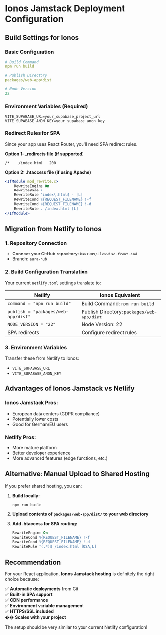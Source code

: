 # Ionos Jamstack Deployment Configuration

## Build Settings for Ionos

### Basic Configuration
```yaml
# Build Command
npm run build

# Publish Directory
packages/web-app/dist

# Node Version
22
```

### Environment Variables (Required)
```
VITE_SUPABASE_URL=your_supabase_project_url
VITE_SUPABASE_ANON_KEY=your_supabase_anon_key
```

### Redirect Rules for SPA
Since your app uses React Router, you'll need SPA redirect rules.

**Option 1: _redirects file (if supported)**
```
/*    /index.html   200
```

**Option 2: .htaccess file (if using Apache)**
```apache
<IfModule mod_rewrite.c>
    RewriteEngine On
    RewriteBase /
    RewriteRule ^index\.html$ - [L]
    RewriteCond %{REQUEST_FILENAME} !-f
    RewriteCond %{REQUEST_FILENAME} !-d
    RewriteRule . /index.html [L]
</IfModule>
```

## Migration from Netlify to Ionos

### 1. Repository Connection
- Connect your GitHub repository: `bux1989/Flexwise-front-end`
- Branch: `aura-hub`

### 2. Build Configuration Translation
Your current `netlify.toml` settings translate to:

| Netlify | Ionos Equivalent |
|---------|------------------|
| `command = "npm run build"` | Build Command: `npm run build` |
| `publish = "packages/web-app/dist"` | Publish Directory: `packages/web-app/dist` |
| `NODE_VERSION = "22"` | Node Version: 22 |
| SPA redirects | Configure redirect rules |

### 3. Environment Variables
Transfer these from Netlify to Ionos:
- `VITE_SUPABASE_URL`
- `VITE_SUPABASE_ANON_KEY`

## Advantages of Ionos Jamstack vs Netlify

### Ionos Jamstack Pros:
- European data centers (GDPR compliance)
- Potentially lower costs
- Good for German/EU users

### Netlify Pros:
- More mature platform
- Better developer experience
- More advanced features (edge functions, etc.)

## Alternative: Manual Upload to Shared Hosting

If you prefer shared hosting, you can:

1. **Build locally:**
   ```bash
   npm run build
   ```

2. **Upload contents of `packages/web-app/dist/` to your web directory**

3. **Add .htaccess for SPA routing:**
   ```apache
   RewriteEngine On
   RewriteCond %{REQUEST_FILENAME} !-f
   RewriteCond %{REQUEST_FILENAME} !-d
   RewriteRule ^(.*)$ /index.html [QSA,L]
   ```

## Recommendation

For your React application, **Ionos Jamstack hosting** is definitely the right choice because:

✅ **Automatic deployments** from Git  
✅ **Built-in SPA support**  
✅ **CDN performance**  
✅ **Environment variable management**  
✅ **HTTPS/SSL included**  
�� **Scales with your project**

The setup should be very similar to your current Netlify configuration!

